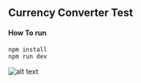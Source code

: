 ## Currency Converter Test


#### How To run

```sh
npm install
npm run dev
```

![alt text](https://i.ibb.co/MD5Yy5w/Screenshot-from-2023-12-13-00-46-50.png?raw=true)
